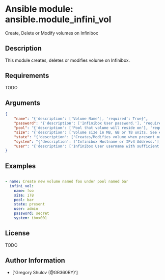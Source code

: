 # Ansible module: ansible.module_infini_vol


Create, Delete or Modify volumes on Infinibox

## Description

This module creates, deletes or modifies volume on Infinibox.

## Requirements

TODO

## Arguments

``` json
{
    "name": "{'description': ['Volume Name'], 'required': True}",
    "password": "{'description': ['Infinibox User password.'], 'required': False}",
    "pool": "{'description': ['Pool that volume will reside on'], 'required': True}",
    "size": "{'description': ['Volume size in MB, GB or TB units. See examples.'], 'required': False}",
    "state": "{'description': ['Creates/Modifies volume when present or removes when absent'], 'required': False, 'default': 'present', 'choices': ['present', 'absent']}",
    "system": "{'description': ['Infinibox Hostname or IPv4 Address.'], 'required': True}",
    "user": "{'description': ['Infinibox User username with sufficient priveledges ( see notes ).'], 'required': False}",
}
```

## Examples


``` yaml

- name: Create new volume named foo under pool named bar
  infini_vol:
    name: foo
    size: 1TB
    pool: bar
    state: present
    user: admin
    password: secret
    system: ibox001

```

## License

TODO

## Author Information
  - ['Gregory Shulov (@GR360RY)']
